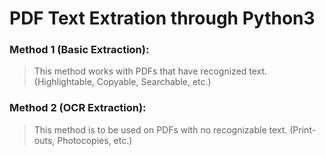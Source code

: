 # PDF Text Extration through Python3

### Method 1 (Basic Extraction):
> This method works with PDFs that have recognized text. (Highlightable, Copyable, Searchable, etc.)

### Method 2 (OCR Extraction):
> This method is to be used on PDFs with no recognizable text. (Print-outs, Photocopies, etc.)
